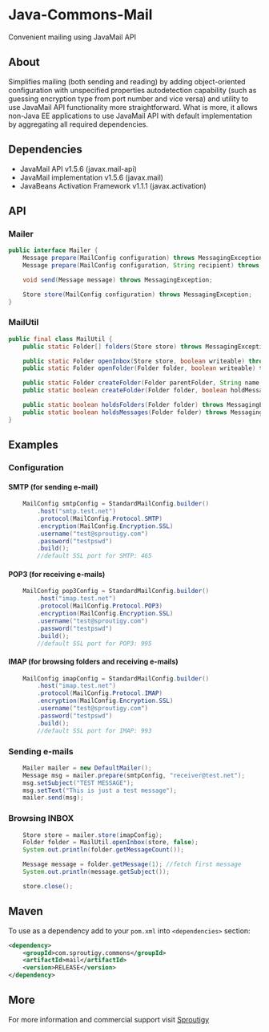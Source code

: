 # Java-Commons-Mail
Convenient mailing using JavaMail API

## About
Simplifies mailing (both sending and reading) by adding object-oriented configuration with unspecified properties autodetection capability (such as guessing encryption type from port number and vice versa) and utility to use JavaMail API functionality more straightforward.
What is more, it allows non-Java EE applications to use JavaMail API with default implementation by aggregating all required dependencies.

## Dependencies
- JavaMail API v1.5.6 (javax.mail-api)
- JavaMail implementation v1.5.6 (javax.mail)
- JavaBeans Activation Framework v1.1.1 (javax.activation)

## API

### Mailer

```java
public interface Mailer {
    Message prepare(MailConfig configuration) throws MessagingException;
    Message prepare(MailConfig configuration, String recipient) throws MessagingException;

    void send(Message message) throws MessagingException;

    Store store(MailConfig configuration) throws MessagingException;
}
```

### MailUtil
```java
public final class MailUtil {
    public static Folder[] folders(Store store) throws MessagingException;

    public static Folder openInbox(Store store, boolean writeable) throws MessagingException;
    public static Folder openFolder(Folder folder, boolean writeable) throws MessagingException;

    public static Folder createFolder(Folder parentFolder, String name, boolean holdMessages, boolean holdFolders) throws MessagingException;
    public static boolean createFolder(Folder folder, boolean holdMessages, boolean holdFolders) throws MessagingException;

    public static boolean holdsFolders(Folder folder) throws MessagingException;
    public static boolean holdsMessages(Folder folder) throws MessagingException;
}
```


## Examples

### Configuration

#### SMTP (for sending e-mail)
```java
    MailConfig smtpConfig = StandardMailConfig.builder()
        .host("smtp.test.net")
        .protocol(MailConfig.Protocol.SMTP)
        .encryption(MailConfig.Encryption.SSL)
        .username("test@sproutigy.com")
        .password("testpswd")
        .build();
        //default SSL port for SMTP: 465
```

#### POP3 (for receiving e-mails)
```java
    MailConfig pop3Config = StandardMailConfig.builder()
        .host("imap.test.net")
        .protocol(MailConfig.Protocol.POP3)
        .encryption(MailConfig.Encryption.SSL)
        .username("test@sproutigy.com")
        .password("testpswd")
        .build();
        //default SSL port for POP3: 995
```

#### IMAP (for browsing folders and receiving e-mails)
```java
    MailConfig imapConfig = StandardMailConfig.builder()
        .host("imap.test.net")
        .protocol(MailConfig.Protocol.IMAP)
        .encryption(MailConfig.Encryption.SSL)
        .username("test@sproutigy.com")
        .password("testpswd")
        .build();
        //default SSL port for IMAP: 993
```

### Sending e-mails
```java
    Mailer mailer = new DefaultMailer();
    Message msg = mailer.prepare(smtpConfig, "receiver@test.net");
    msg.setSubject("TEST MESSAGE");
    msg.setText("This is just a test message");
    mailer.send(msg);
```

### Browsing INBOX
```java
    Store store = mailer.store(imapConfig);
    Folder folder = MailUtil.openInbox(store, false);
    System.out.println(folder.getMessageCount());

    Message message = folder.getMessage(1); //fetch first message
    System.out.println(message.getSubject());

    store.close();
```


## Maven

To use as a dependency add to your `pom.xml` into `<dependencies>` section:
```xml
<dependency>
    <groupId>com.sproutigy.commons</groupId>
    <artifactId>mail</artifactId>
    <version>RELEASE</version>
</dependency>
```


## More
For more information and commercial support visit [Sproutigy](http://www.sproutigy.com/opensource)
